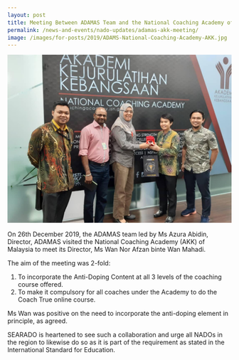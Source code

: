 ```yaml
---
layout: post
title: Meeting Between ADAMAS Team and the National Coaching Academy of Malaysia
permalink: /news-and-events/nado-updates/adamas-akk-meeting/
image: /images/for-posts/2019/ADAMS-National-Coaching-Academy-AKK.jpg
---
```

![Group Photo](/images/for-posts/2019/ADAMS-National-Coaching-Academy-AKK.jpg)

On 26th December 2019, the ADAMAS team led by Ms Azura Abidin, Director, ADAMAS visited the National Coaching Academy (AKK) of Malaysia to meet its Director, Ms Wan Nor Afzan binte Wan Mahadi.

The aim of the meeting was 2-fold:
1. To incorporate the Anti-Doping Content at all 3 levels of the coaching course offered.
2. To make it compulsory for all coaches under the Academy to do the Coach True online course.

Ms Wan was positive on the need to incorporate the anti-doping element in principle, as agreed.

SEARADO is heartened to see such a collaboration and urge all NADOs in the region to likewise do so as it is part of the requirement as stated in the International Standard for Education.
